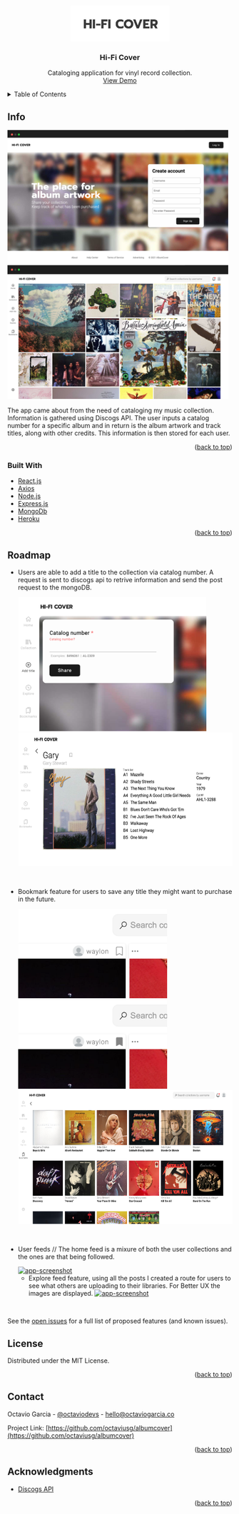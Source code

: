
<br />
<div align="center">
  <a href="https://github.com/octaviusg/albumcover">
    <img src="./client/build/assets/../../public/assets/screenshots/Untitled-1.jpg" alt="Logo" height="80">
  </a>

<h3 align="center">Hi-Fi Cover</h3>

  <p align="center">
Cataloging application for vinyl record collection. 
    <br />
    <a href="https://hificover.herokuapp.com/">View Demo</a>
    
  </p>
</div>




<details>
  <summary>Table of Contents</summary>
  <ol>
    <li>
      <a href="#info">Info</a>
      <ul>
        <li><a href="#built-with">Built With</a></li>
      </ul>
    </li>
    <li>
    <li><a href="#roadmap">Roadmap</a></li>
    <li><a href="#license">License</a></li>
    <li><a href="#contact">Contact</a></li>
    <li><a href="#acknowledgments">Acknowledgments</a></li>
  </ol>
</details>


## Info
   <a href="https://github.com/octaviusg/albumcover">
    <img src="./client/build/assets/../../public/assets/screenshots/hifiscreenshot-1.jpg" alt="app-screenshot" height="300">
  </a>
  <a href="https://github.com/octaviusg/albumcover">
    <img src="./client/build/assets/../../public/assets/screenshots/hifiscreenshot.jpg" alt="app-screenshot" height="300" >
  </a>
 


The app came about from the need of cataloging my music collection. Information is gathered using Discogs API. The user inputs a catalog number for a specific album and in return is the album artwork and track titles, along with other credits. This information is then stored for each user.

<p align="right">(<a href="#top">back to top</a>)</p>



### Built With
* [React.js](https://reactjs.org/)
* [Axios](https://axios-http.com/)
* [Node.js](https://nodejs.org/en/)
* [Express.js](https://expressjs.com/)
* [MongoDb](https://www.mongodb.com/)
* [Heroku](https://www.heroku.com/)


  


<p align="right">(<a href="#top">back to top</a>)</p>






## Roadmap

- Users are able to add a title to the collection via catalog number. A request is sent to discogs api to retrive information and send the post request to the mongoDB.
  
    <a href="https://github.com/octaviusg/albumcover">
    <img src="./client/build/assets/../../public/assets/screenshots/Screen%20Shot%202021-11-08%20at%201.27.54%20PM.png" alt="app-screenshot"  height="300" >
  </a>
   <a href="https://github.com/octaviusg/albumcover">
    <img src="./client/build/assets/../../public/assets/screenshots/Screen%20Shot%202021-11-08%20at%201.41.31%20PM.png" alt="app-screenshot"  height="300" >
  </a>

<br>
  
- Bookmark feature for users to save any title they might want to purchase in the future.

   <a href="https://github.com/octaviusg/albumcover">
    <img src="./client/build/assets/../../public/assets/screenshots/Screen%20Shot%202021-11-08%20at%201.29.25%20PM.png"alt="app-screenshot" height="200" >
  </a>
   <a href="https://github.com/octaviusg/albumcover">
    <img src="./client/build/assets/../../public/assets/screenshots/Screen%20Shot%202021-11-08%20at%201.29.35%20PM.png" alt="app-screenshot"  height="200" >
  </a>

   <a href="https://github.com/octaviusg/albumcover">
    <img src="./client/build/assets/../../public/assets/screenshots/Screen%20Shot%202021-11-08%20at%201.30.36%20PM.png" alt="app-screenshot"  height="300" >
  </a>
<br>


- User feeds // The home feed is a mixure of both the user collections and the ones are that being followed. 

  <a href="https://github.com/octaviusg/albumcover">
  <img src="./client/build/assets/../../public/assets/screenshots/userfeed.png" alt="app-screenshot" height="300" >
    </a>

     - Explore feed feature, using all the posts I created a route for users to see what others are uploading to their libraries. For Better UX the images are displayed.
       <a href="https://github.com/octaviusg/albumcover">
         <img src="./client/build/assets/../../public/assets/screenshots/explore.png" alt="app-screenshot" height="300" >
         </a>
   
<br>

See the [open issues](https://github.com/octaviusg/albumcover/issues) for a full list of proposed features (and known issues).


## License

Distributed under the MIT License. 

<p align="right">(<a href="#top">back to top</a>)</p>




## Contact

Octavio Garcia - [@octaviodevs](https://www.instagram.com/octaviodevs/) - hello@octaviogarcia.co

Project Link: [https://github.com/octaviusg/albumcover](https://github.com/octaviusg/albumcover)

<p align="right">(<a href="#top">back to top</a>)</p>




## Acknowledgments

* [Discogs API](https://www.discogs.com/developers)


<p align="right">(<a href="#top">back to top</a>)</p>

